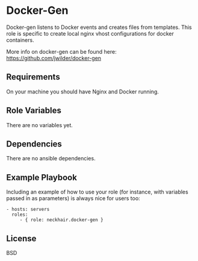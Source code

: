 Docker-Gen
==========

Docker-gen listens to Docker events and creates files from templates. This role is specific to create local nginx vhost configurations for docker containers.

More info on docker-gen can be found here: https://github.com/jwilder/docker-gen

Requirements
------------

On your machine you should have Nginx and Docker running.

Role Variables
--------------

There are no variables yet.

Dependencies
------------

There are no ansible dependencies.

Example Playbook
----------------

Including an example of how to use your role (for instance, with variables passed in as parameters) is always nice for users too:

    - hosts: servers
      roles:
         - { role: neckhair.docker-gen }

License
-------

BSD
